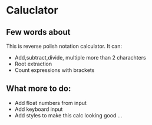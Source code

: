 # Caluclator
## Few words about
This is reverse polish notation calculator. 
It can:
* Add,subtract,divide, multiple more than 2 charachters 
* Root extraction
* Count expressions with brackets
## What more to do: 
* Add float numbers from input
* Add keyboard input
* Add styles to make this calc looking good ...
